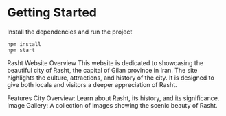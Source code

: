 # Getting Started
Install the dependencies and run the project
```
npm install
npm start
```

Rasht Website
Overview
This website is dedicated to showcasing the beautiful city of Rasht, the capital of Gilan province in Iran. The site highlights the culture, attractions, and history of the city. It is designed to give both locals and visitors a deeper appreciation of Rasht.

Features
City Overview: Learn about Rasht, its history, and its significance.
Image Gallery: A collection of images showing the scenic beauty of Rasht.
